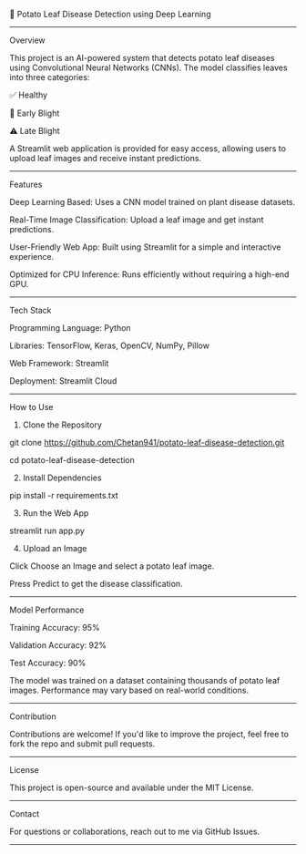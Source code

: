 🌱 Potato Leaf Disease Detection using Deep Learning
________________________________________________________

Overview

This project is an AI-powered system that detects potato leaf diseases using Convolutional Neural Networks (CNNs). The model classifies leaves into three categories:

✅ Healthy

🛑 Early Blight

⚠️ Late Blight

A Streamlit web application is provided for easy access, allowing users to upload leaf images and receive instant predictions.
________________________________________________________
Features

Deep Learning Based: Uses a CNN model trained on plant disease datasets.

Real-Time Image Classification: Upload a leaf image and get instant predictions.

User-Friendly Web App: Built using Streamlit for a simple and interactive experience.

Optimized for CPU Inference: Runs efficiently without requiring a high-end GPU.
________________________________________________________
Tech Stack

Programming Language: Python

Libraries: TensorFlow, Keras, OpenCV, NumPy, Pillow

Web Framework: Streamlit

Deployment: Streamlit Cloud
________________________________________________________
How to Use

1. Clone the Repository

git clone https://github.com/Chetan941/potato-leaf-disease-detection.git

cd potato-leaf-disease-detection

2. Install Dependencies

pip install -r requirements.txt

3. Run the Web App

streamlit run app.py

4. Upload an Image

Click Choose an Image and select a potato leaf image.

Press Predict to get the disease classification.
________________________________________________________
Model Performance

Training Accuracy: 95%

Validation Accuracy: 92%

Test Accuracy: 90%

The model was trained on a dataset containing thousands of potato leaf images. Performance may vary based on real-world conditions.
________________________________________________________
Contribution

Contributions are welcome! If you'd like to improve the project, feel free to fork the repo and submit pull requests.
________________________________________________________
License

This project is open-source and available under the MIT License.
________________________________________________________
Contact

For questions or collaborations, reach out to me via GitHub Issues.
________________________________________________________
